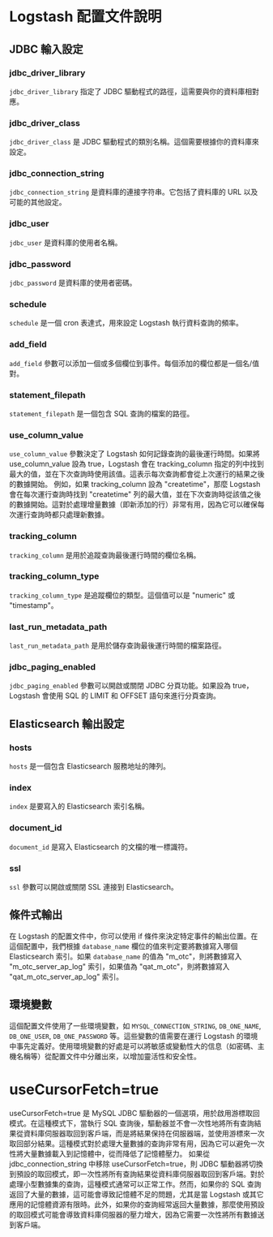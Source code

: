 # Logstash 配置文件說明

## JDBC 輸入設定

### jdbc_driver_library
`jdbc_driver_library` 指定了 JDBC 驅動程式的路徑，這需要與你的資料庫相對應。

### jdbc_driver_class
`jdbc_driver_class` 是 JDBC 驅動程式的類別名稱。這個需要根據你的資料庫來設定。

### jdbc_connection_string
`jdbc_connection_string` 是資料庫的連接字符串。它包括了資料庫的 URL 以及可能的其他設定。

### jdbc_user
`jdbc_user` 是資料庫的使用者名稱。

### jdbc_password
`jdbc_password` 是資料庫的使用者密碼。

### schedule
`schedule` 是一個 cron 表達式，用來設定 Logstash 執行資料查詢的頻率。

### add_field
`add_field` 參數可以添加一個或多個欄位到事件。每個添加的欄位都是一個名/值對。

### statement_filepath
`statement_filepath` 是一個包含 SQL 查詢的檔案的路徑。

### use_column_value
`use_column_value` 參數決定了 Logstash 如何記錄查詢的最後運行時間。如果將 use_column_value 設為 true，Logstash 會在 tracking_column 指定的列中找到最大的值，並在下次查詢時使用該值。這表示每次查詢都會從上次運行的結果之後的數據開始。
例如，如果 tracking_column 設為 "createtime"，那麼 Logstash 會在每次運行查詢時找到 "createtime" 列的最大值，並在下次查詢時從該值之後的數據開始。這對於處理增量數據（即新添加的行）非常有用，因為它可以確保每次運行查詢時都只處理新數據。

### tracking_column
`tracking_column` 是用於追蹤查詢最後運行時間的欄位名稱。

### tracking_column_type
`tracking_column_type` 是追蹤欄位的類型。這個值可以是 "numeric" 或 "timestamp"。

### last_run_metadata_path
`last_run_metadata_path` 是用於儲存查詢最後運行時間的檔案路徑。

### jdbc_paging_enabled
`jdbc_paging_enabled` 參數可以開啟或關閉 JDBC 分頁功能。如果設為 true，Logstash 會使用 SQL 的 LIMIT 和 OFFSET 語句來進行分頁查詢。

## Elasticsearch 輸出設定

### hosts
`hosts` 是一個包含 Elasticsearch 服務地址的陣列。

### index
`index` 是要寫入的 Elasticsearch 索引名稱。

### document_id
`document_id` 是寫入 Elasticsearch 的文檔的唯一標識符。

### ssl
`ssl` 參數可以開啟或關閉 SSL 連接到 Elasticsearch。

## 條件式輸出

在 Logstash 的配置文件中，你可以使用 if 條件來決定特定事件的輸出位置。在這個配置中，我們根據 `database_name` 欄位的值來判定要將數據寫入哪個 Elasticsearch 索引。如果 `database_name` 的值為 "m_otc"，則將數據寫入 "m_otc_server_ap_log" 索引，如果值為 "qat_m_otc"，則將數據寫入 "qat_m_otc_server_ap_log" 索引。

## 環境變數

這個配置文件使用了一些環境變數，如 `MYSQL_CONNECTION_STRING`, `DB_ONE_NAME`, `DB_ONE_USER`, `DB_ONE_PASSWORD` 等。這些變數的值需要在運行 Logstash 的環境中事先定義好。使用環境變數的好處是可以將敏感或變動性大的信息（如密碼、主機名稱等）從配置文件中分離出來，以增加靈活性和安全性。

# useCursorFetch=true
useCursorFetch=true 是 MySQL JDBC 驅動器的一個選項，用於啟用游標取回模式。在這種模式下，當執行 SQL 查詢後，驅動器並不會一次性地將所有查詢結果從資料庫伺服器取回到客戶端，而是將結果保持在伺服器端，並使用游標來一次取回部分結果。這種模式對於處理大量數據的查詢非常有用，因為它可以避免一次性將大量數據載入到記憶體中，從而降低了記憶體壓力。
如果從 jdbc_connection_string 中移除 useCursorFetch=true，則 JDBC 驅動器將切換到預設的取回模式，即一次性將所有查詢結果從資料庫伺服器取回到客戶端。對於處理小型數據集的查詢，這種模式通常可以正常工作。然而，如果你的 SQL 查詢返回了大量的數據，這可能會導致記憶體不足的問題，尤其是當 Logstash 或其它應用的記憶體資源有限時。此外，如果你的查詢經常返回大量數據，那麼使用預設的取回模式可能會導致資料庫伺服器的壓力增大，因為它需要一次性將所有數據送到客戶端。
